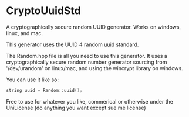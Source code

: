 # CryptoUuidStd
A cryptographically secure random UUID generator. Works on windows, linux, and mac.

This generator uses the UUID 4 random uuid standard. 

The Random.hpp file is all you need to use this generator. It uses a cryptographically secure random number
generator sourcing from '/dev/urandom' on linux/mac, and using the wincrypt library on windows. 

You can use it like so:

```c++
string uuid = Random::uuid();
```

Free to use for whatever you like, commerical or otherwise under the UniLicense (do anything you want except sue me license)
